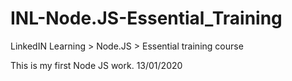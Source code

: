 # INL-Node.JS-Essential_Training
LinkedIN Learning > Node.JS > Essential training course

This is my first Node JS work.
13/01/2020

